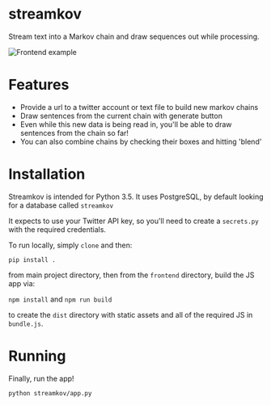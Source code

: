 # streamkov

Stream text into a Markov chain and draw sequences out while processing.

![Frontend example](http://i.imgur.com/erHoYh7.png)

# Features

* Provide a url to a twitter account or text file to build new markov chains
* Draw sentences from the current chain with generate button
* Even while this new data is being read in, you'll be able to draw sentences from the chain so far!
* You can also combine chains by checking their boxes and hitting 'blend'

# Installation

Streamkov is intended for Python 3.5. It uses PostgreSQL, by default looking for a database called `streamkov`

It expects to use your Twitter API key, so you'll need to create a `secrets.py` with the required credentials.

To run locally, simply `clone` and then:

`pip install .`

from main project directory, then from the `frontend` directory, build the JS app via:

`npm install`
and
`npm run build`

to create the `dist` directory with static assets and all of the required JS in `bundle.js`.

# Running
Finally, run the app!

`python streamkov/app.py`

